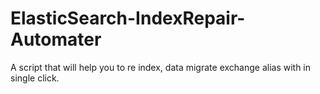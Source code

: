 # ElasticSearch-IndexRepair-Automater
A script that will help you to re index, data migrate exchange alias with in single click.
